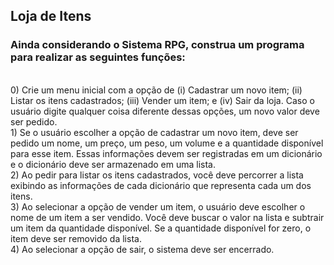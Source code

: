 ## Loja de Itens
### Ainda considerando o Sistema RPG, construa um programa para realizar as seguintes funções:
<br>
0) Crie um menu inicial com a opção de (i) Cadastrar um novo item; (ii) Listar os itens cadastrados; (iii) Vender um item; e (iv) Sair da loja. Caso o usuário digite qualquer coisa diferente dessas opções, um novo valor deve ser pedido.

<br>
1) Se o usuário escolher a opção de cadastrar um novo item, deve ser pedido um nome, um preço, um peso, um volume e a quantidade disponível para esse item. Essas informações devem ser registradas em um dicionário e o dicionário deve ser armazenado em uma lista.

<br>
2) Ao pedir para listar os itens cadastrados, você deve percorrer a lista exibindo as informações de cada dicionário que representa cada um dos itens.

<br>
3) Ao selecionar a opção de vender um item, o usuário deve escolher o nome de um item a ser vendido. Você deve buscar o valor na lista e subtrair um item da quantidade disponível. Se a quantidade disponível for zero, o item deve ser removido da lista.

<br>
4) Ao selecionar a opção de sair, o sistema deve ser encerrado.